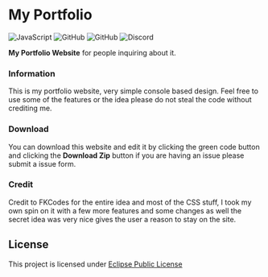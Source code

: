 # My Portfolio
![JavaScript](https://img.shields.io/badge/javascript-%23ED8B00.svg?style=for-the-badge&logo=javascript&logoColor=white)
![GitHub](https://img.shields.io/github/languages/code-size/HyperSkys/Portfolio?color=cyan&label=Size&labelColor=000000&logo=GitHub&style=for-the-badge)
![GitHub](https://img.shields.io/github/license/HyperSkys/Portfolio?color=violet&logo=GitHub&labelColor=000000&style=for-the-badge)
![Discord](https://img.shields.io/discord/898154272636678196?color=5865F2&label=Discord&logo=Discord&labelColor=23272a&style=for-the-badge)

**My Portfolio Website** for people inquiring about it.

### Information

This is my portfolio website, very simple console based design. Feel free to use some of the features or the idea please do not steal the code without crediting me.

### Download

You can download this website and edit it by clicking the green code button and clicking the **Download Zip** button if you are having an issue please submit a issue form.

### Credit

Credit to FKCodes for the entire idea and most of the CSS stuff, I took my own spin on it with a few more features and some changes as well the secret idea was very nice gives the user a reason to stay on the site.

## License
This project is licensed under [Eclipse Public License](https://github.com/HyperSkys/Google-Kickstart/blob/main/LICENSE)
